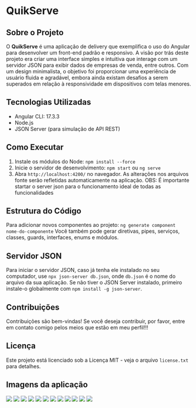 # QuikServe

## Sobre o Projeto
O **QuikServe** é uma aplicação de delivery que exemplifica o uso do Angular para desenvolver um front-end padrão e responsivo. A visão por trás deste projeto era criar uma interface simples e intuitiva que interage com um servidor JSON para exibir dados de empresas de venda, entre outros. Com um design minimalista, o objetivo foi proporcionar uma experiência de usuário fluida e agradável, embora ainda existam desafios a serem superados em relação à responsividade em dispositivos com telas menores.

## Tecnologias Utilizadas
- Angular CLI: 17.3.3
- Node.js
- JSON Server (para simulação de API REST)

## Como Executar
1. Instale os módulos do Node: `npm install --force`
2. Inicie o servidor de desenvolvimento: `npm start` ou `ng serve`
3. Abra `http://localhost:4200/` no navegador.
As alterações nos arquivos fonte serão refletidas automaticamente na aplicação.
OBS: É importante startar o server json para o funcionamento ideal de todas as funcionalidades

## Estrutura do Código
Para adicionar novos componentes ao projeto: `ng generate component nome-do-componente`
Você também pode gerar diretivas, pipes, serviços, classes, guards, interfaces, enums e módulos.

## Servidor JSON
Para iniciar o servidor JSON, caso já tenha ele instalado no seu computador, use `npx json-server db.json`, onde `db.json` é o nome do arquivo da sua aplicação. Se não tiver o JSON Server instalado, primeiro instale-o globalmente com `npm install -g json-server`.

## Contribuições
Contribuições são bem-vindas! Se você deseja contribuir, por favor, entre em contato comigo pelos meios que estão em meu perfil!!!

## Licença
Este projeto está licenciado sob a Licença MIT - veja o arquivo `license.txt` para detalhes.

## Imagens da aplicação
<img src="imagens/fig1.png">
<img src="imagens/fig2.png">
<img src="imagens/fig3.png">
<img src="imagens/fig4.png">
<img src="imagens/fig5.png">
<img src="imagens/fig6.png">
<img src="imagens/fig7.png">
<img src="imagens/fig8.png">
<img src="imagens/fig9.png">
<img src="imagens/fig10.png">
<img src="imagens/fig11.png">
<img src="imagens/Animação.gif">